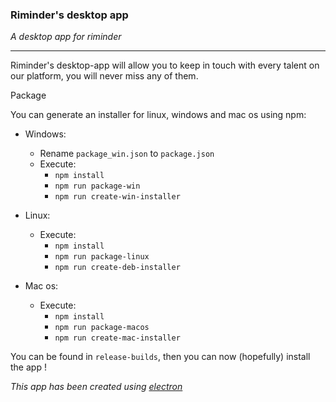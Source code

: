 ### Riminder's desktop app

*A desktop app for riminder*

____

Riminder's desktop-app will allow you to keep in touch with every talent on our
platform, you will never miss any of them.

Package

You can generate an installer for linux, windows and mac os using npm:
* Windows:
  * Rename `package_win.json` to `package.json`
  * Execute:
    * `npm install`
    * `npm run package-win`
    * `npm run create-win-installer`


* Linux:
  * Execute:
    * `npm install`
    * `npm run package-linux`
    * `npm run create-deb-installer`


* Mac os:
  * Execute:
    * `npm install`
    * `npm run package-macos`
    * `npm run create-mac-installer`

You can be found in `release-builds`, then you can now (hopefully) install the app !

*This app has been created using [electron](https://github.com/electron/electron)*

